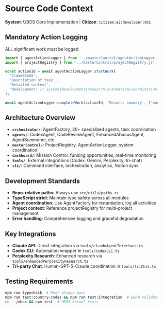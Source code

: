 # Source Code Context
**System**: UBOS Core Implementation | **Citizen**: `citizen:ai:developer:001`

## **Mandatory Action Logging**
ALL significant work must be logged:
```typescript
import { agentActionLogger } from '../masterControl/agentActionLogger.js';
import { projectRegistry } from '../masterControl/projectRegistry.js';

const actionId = await agentActionLogger.startWork(
  'ClaudeCode', 
  'Description of task', 
  'Detailed context',
  'development' // system|development|research|automation|coordination
);

await agentActionLogger.completeWork(actionId, 'Results summary', ['modified/files.ts']);
```

## **Architecture Overview**
- **`orchestrator/`**: AgentFactory, 20+ specialized agents, task coordination
- **`agents/`**: CodexAgent, CodeReviewAgent, EnhancedAbacusAgent, AgentSummoner, etc.
- **`masterControl/`**: ProjectRegistry, AgentActionLogger, system coordination
- **`dashboard/`**: Mission Control, funding opportunities, real-time monitoring
- **`tools/`**: External integrations (Codex, Gemini, Perplexity, tri-chat)
- **`cli/`**: Command interface, orchestration, analytics, Notion sync

## **Development Standards**
- **Repo-relative paths**: Always use `src/utils/paths.ts`
- **TypeScript strict**: Maintain type safety across all modules
- **Agent coordination**: Use AgentFactory for instantiation, log all activities  
- **Project context**: Reference projectRegistry for multi-project management
- **Error handling**: Comprehensive logging and graceful degradation

## **Key Integrations**
- **Claude API**: Direct integration via `tools/claudeAgentInterface.ts`
- **Codex CLI**: Automation wrapper in `tools/codexCLI.ts` 
- **Perplexity Research**: Enhanced research via `tools/enhancedPerplexityResearch.ts`
- **Tri-party Chat**: Human-GPT-5-Claude coordination in `tools/triChat.ts`

## **Testing Requirements**
```bash  
npm run typecheck  # Must always pass
npm run test:country-codes && npm run test:integration  # EUFM validation
cd ../ubos && npm test  # UBOS kernel tests
```
